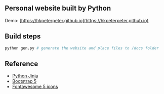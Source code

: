 ## Personal website built by Python

Demo: [https://hkpeterpeter.github.io](https://hkpeterpeter.github.io)

## Build steps
```sh
python gen.py # generate the website and place files to /docs folder
```

## Reference
- [Python Jinja](https://jinja.palletsprojects.com/en/stable/)
- [Bootstrap 5](https://getbootstrap.com/docs/5.0/getting-started/introduction/)
- [Fontawesome 5 icons](https://fontawesome.com/v5/search)


